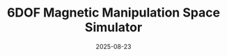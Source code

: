 ---
title: 6DOF Magnetic Manipulation Space Simulator
layout: default
modal-id: 1
date: 2025-08-23
img: mmrobotics.png
alt: image-alt
project-date: May 2025 - Present
client: Magnetic and Medical Robotics Lab, U of U
category: robotics, magnetics, python, controls system design, 3D modeling, git
description: |
    I developed a simulation suite in python to test and develop various control system strategies for 6 degree-of-freedom manipulation of conductive objects in space through the rotation of a nearby magnetic dipole. This simulator was used in **THIS PAPER** as a digital twin.
---